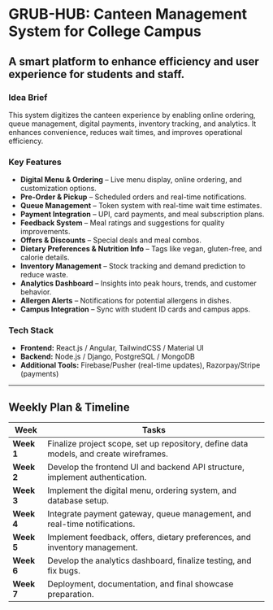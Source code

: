 # GRUB-HUB: Canteen Management System for College Campus

## A smart platform to enhance efficiency and user experience for students and staff.

### **Idea Brief**
This system digitizes the canteen experience by enabling online ordering, queue management, digital payments, inventory tracking, and analytics. It enhances convenience, reduces wait times, and improves operational efficiency.

### **Key Features**
- **Digital Menu & Ordering** – Live menu display, online ordering, and customization options.
- **Pre-Order & Pickup** – Scheduled orders and real-time notifications.
- **Queue Management** – Token system with real-time wait time estimates.
- **Payment Integration** – UPI, card payments, and meal subscription plans.
- **Feedback System** – Meal ratings and suggestions for quality improvements.
- **Offers & Discounts** – Special deals and meal combos.
- **Dietary Preferences & Nutrition Info** – Tags like vegan, gluten-free, and calorie details.
- **Inventory Management** – Stock tracking and demand prediction to reduce waste.
- **Analytics Dashboard** – Insights into peak hours, trends, and customer behavior.    
- **Allergen Alerts** – Notifications for potential allergens in dishes.
- **Campus Integration** – Sync with student ID cards and campus apps.

### **Tech Stack**
- **Frontend:** React.js / Angular, TailwindCSS / Material UI
- **Backend:** Node.js / Django, PostgreSQL / MongoDB
- **Additional Tools:** Firebase/Pusher (real-time updates), Razorpay/Stripe (payments)

---

## **Weekly Plan & Timeline**
| **Week**  | **Tasks**  |
|-----------|-----------|
| **Week 1** | Finalize project scope, set up repository, define data models, and create wireframes. |
| **Week 2** | Develop the frontend UI and backend API structure, implement authentication. |
| **Week 3** | Implement the digital menu, ordering system, and database setup. |
| **Week 4** | Integrate payment gateway, queue management, and real-time notifications. |
| **Week 5** | Implement feedback, offers, dietary preferences, and inventory management. |
| **Week 6** | Develop the analytics dashboard, finalize testing, and fix bugs. |
| **Week 7** | Deployment, documentation, and final showcase preparation. |


